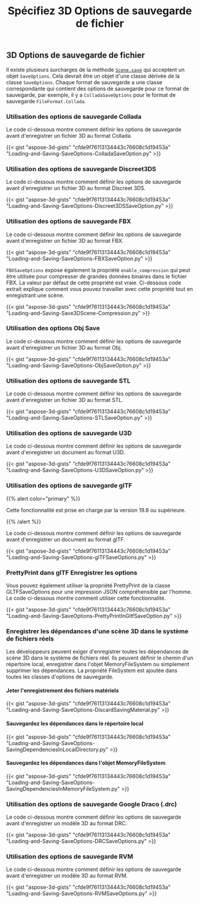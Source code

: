 ﻿---
title: Spécifiez 3D Options de sauvegarde de fichier
type: docs
weight: 40
url: /fr/python-net/specify-3d-file-save-options/
description: Il existe plusieurs surcharges de méthode Scene.Save qui acceptent un objet SaveOptions. Chaque format de sauvegarde a une classe correspondante qui contient des options de sauvegarde pour ce format de sauvegarde.
---
## **3D Options de sauvegarde de fichier**
Il existe plusieurs surcharges de la méthode [`Scene.save`](https://reference.aspose.com/3d/net/aspose.threed/scene) qui acceptent un objet `SaveOptions`. Cela devrait être un objet d'une classe dérivée de la classe `SaveOptions`. Chaque format de sauvegarde a une classe correspondante qui contient des options de sauvegarde pour ce format de sauvegarde, par exemple, il y a `ColladaSaveOptions` pour le format de sauvegarde `FileFormat.Collada`.
### **Utilisation des options de sauvegarde Collada**
Le code ci-dessous montre comment définir les options de sauvegarde avant d'enregistrer un fichier 3D au format Collada.

{{< gist "aspose-3d-gists" "cfde9f76113134443c76608c1d19453a" "Loading-and-Saving-SaveOptions-ColladaSaveOption.py" >}}
### **Utilisation des options de sauvegarde Discreet3DS**
Le code ci-dessous montre comment définir les options de sauvegarde avant d'enregistrer un fichier 3D au format Discreet 3DS.

{{< gist "aspose-3d-gists" "cfde9f76113134443c76608c1d19453a" "Loading-and-Saving-SaveOptions-Discreet3DSSaveOption.py" >}}
### **Utilisation des options de sauvegarde FBX**
Le code ci-dessous montre comment définir les options de sauvegarde avant d'enregistrer un fichier 3D au format FBX.

{{< gist "aspose-3d-gists" "cfde9f76113134443c76608c1d19453a" "Loading-and-Saving-SaveOptions-FBXSaveOption.py" >}}

`FBXSaveOptions` expose également la propriété `enable_compression` qui peut être utilisée pour compresser de grandes données binaires dans le fichier FBX. La valeur par défaut de cette propriété est vraie. Ci-dessous code extrait explique comment vous pouvez travailler avec cette propriété tout en enregistrant une scène.



{{< gist "aspose-3d-gists" "cfde9f76113134443c76608c1d19453a" "Loading-and-Saving-Save3DScene-Compression.py" >}}
### **Utilisation des options Obj Save**
Le code ci-dessous montre comment définir les options de sauvegarde avant d'enregistrer un fichier 3D au format Obj.

{{< gist "aspose-3d-gists" "cfde9f76113134443c76608c1d19453a" "Loading-and-Saving-SaveOptions-ObjSaveOption.py" >}}
### **Utilisation des options de sauvegarde STL**
Le code ci-dessous montre comment définir les options de sauvegarde avant d'enregistrer un fichier 3D au format STL.

{{< gist "aspose-3d-gists" "cfde9f76113134443c76608c1d19453a" "Loading-and-Saving-SaveOptions-STLSaveOption.py" >}}
### **Utilisation des options de sauvegarde U3D**
Le code ci-dessous montre comment définir les options de sauvegarde avant d'enregistrer un document au format U3D.

{{< gist "aspose-3d-gists" "cfde9f76113134443c76608c1d19453a" "Loading-and-Saving-SaveOptions-U3DSaveOption.py" >}}
### **Utilisation des options de sauvegarde glTF**
{{% alert color="primary" %}} 

Cette fonctionnalité est prise en charge par la version 19.8 ou supérieure.

{{% /alert %}} 



Le code ci-dessous montre comment définir les options de sauvegarde avant d'enregistrer un document au format glTF.

{{< gist "aspose-3d-gists" "cfde9f76113134443c76608c1d19453a" "Loading-and-Saving-SaveOptions-glTFSaveOptions.py" >}}
### **PrettyPrint dans glTF Enregistrer les options**
Vous pouvez également utiliser la propriété PrettyPrint de la classe GLTFSaveOptions pour une impression JSON compréhensible par l'homme. Le code ci-dessous montre comment utiliser cette fonctionnalité.

{{< gist "aspose-3d-gists" "cfde9f76113134443c76608c1d19453a" "Loading-and-Saving-SaveOptions-PrettyPrintInGltfSaveOption.py" >}}
### **Enregistrer les dépendances d'une scène 3D dans le système de fichiers réels**
Les développeurs peuvent exiger d'enregistrer toutes les dépendances de scène 3D dans le système de fichiers réel. Ils peuvent définir le chemin d'un répertoire local, enregistrer dans l'objet MemoryFileSystem ou simplement supprimer les dépendances. La propriété FileSystem est ajoutée dans toutes les classes d'options de sauvegarde.
#### **Jeter l'enregistrement des fichiers matériels**
{{< gist "aspose-3d-gists" "cfde9f76113134443c76608c1d19453a" "Loading-and-Saving-SaveOptions-DiscardSavingMaterial.py" >}}
#### **Sauvegardez les dépendances dans le répertoire local**
{{< gist "aspose-3d-gists" "cfde9f76113134443c76608c1d19453a" "Loading-and-Saving-SaveOptions-SavingDependenciesInLocalDirectory.py" >}}
#### **Sauvegardez les dépendances dans l'objet MemoryFileSystem**
{{< gist "aspose-3d-gists" "cfde9f76113134443c76608c1d19453a" "Loading-and-Saving-SaveOptions-SavingDependenciesInMemoryFileSystem.py" >}}
### **Utilisation des options de sauvegarde Google Draco (.drc)**
Le code ci-dessous montre comment définir les options de sauvegarde avant d'enregistrer un modèle 3D au format DRC.

{{< gist "aspose-3d-gists" "cfde9f76113134443c76608c1d19453a" "Loading-and-Saving-SaveOptions-DRCSaveOptions.py" >}}
### **Utilisation des options de sauvegarde RVM**
Le code ci-dessous montre comment définir les options de sauvegarde avant d'enregistrer un modèle 3D au format RVM.

{{< gist "aspose-3d-gists" "cfde9f76113134443c76608c1d19453a" "Loading-and-Saving-SaveOptions-RVMSaveOptions.py" >}}

